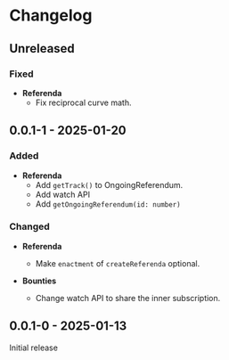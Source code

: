 # Changelog

## Unreleased

### Fixed

- **Referenda**
  - Fix reciprocal curve math.

## 0.0.1-1 - 2025-01-20

### Added

- **Referenda**
  - Add `getTrack()` to OngoingReferendum.
  - Add watch API
  - Add `getOngoingReferendum(id: number)`

### Changed

- **Referenda**
  - Make `enactment` of `createReferenda` optional.

- **Bounties**
  - Change watch API to share the inner subscription.

## 0.0.1-0 - 2025-01-13

Initial release
